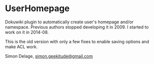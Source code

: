UserHomepage
============

Dokuwiki plugin to automatically create user's homepage and/or namespace.
Previous authors stopped developing it in 2009.
I started to work on it in 2014-08.

This is the old version with only a few fixes to enable saving options and make ACL work.

Simon Delage, simon.geekitude@gmail.com
